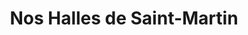 ---
title: "Nos Halles de Saint-Martin"
url: /filliere/nos-halles-de-saint-martin/
shop: centre commercial
---
